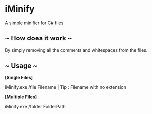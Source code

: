 # iMinify
A simple minifier for C# files

<h2>~ How does it work ~</h2>

By simply removing all the comments and whitespaces from the files.




<h2>~ Usage ~</h2>

<b>[Single Files]</b> 

iMinify.exe /file Filename | Tip : Filename with no extension

<b>[Multiple Files]</b> 

iMinify.exe /folder FolderPath
